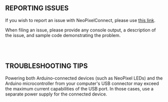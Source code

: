## REPORTING ISSUES

If you wish to report an issue with NeoPixelConnect, please use
[this link](https://github.com/MrYsLab/NeoPixelConnect/issues).

When filing an issue, please provide any console output, a description of the 
issue, and sample code demonstrating the problem.


<br>
<br>


## TROUBLESHOOTING TIPS

Powering both Arduino-connected devices (such as NeoPixel LEDs) 
and the Arduino microcontroller from your computer's USB connector may 
exceed the maximum current capabilities of the USB port. 
In those cases, use a separate power supply for the connected device.



